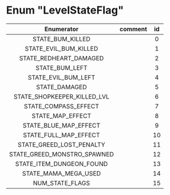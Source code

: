 # Enum "LevelStateFlag"
|Enumerator|comment|id|
|:--:|:--:|:--:|
| STATE_BUM_KILLED |  | 0 |
| STATE_EVIL_BUM_KILLED |  | 1 |
| STATE_REDHEART_DAMAGED |  | 2 |
| STATE_BUM_LEFT |  | 3 |
| STATE_EVIL_BUM_LEFT |  | 4 |
| STATE_DAMAGED |  | 5 |
| STATE_SHOPKEEPER_KILLED_LVL |  | 6 |
| STATE_COMPASS_EFFECT |  | 7 |
| STATE_MAP_EFFECT |  | 8 |
| STATE_BLUE_MAP_EFFECT |  | 9 |
| STATE_FULL_MAP_EFFECT |  | 10 |
| STATE_GREED_LOST_PENALTY |  | 11 |
| STATE_GREED_MONSTRO_SPAWNED |  | 12 |
| STATE_ITEM_DUNGEON_FOUND |  | 13 |
| STATE_MAMA_MEGA_USED |  | 14 |
| NUM_STATE_FLAGS |  | 15 |